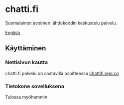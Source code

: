 # chatti.fi
Suomalainen avoimen lähdekoodin keskustelu palvelu.

[English](README-EN.md)
## Käyttäminen
### Nettisivun kautta
chatti.fi palvelu on saatavilla osoitteessa [chattifi.repl.co](http://chattifi.repl.co)
### Tietokone sovelluksena
Tulossa myöhemmin
